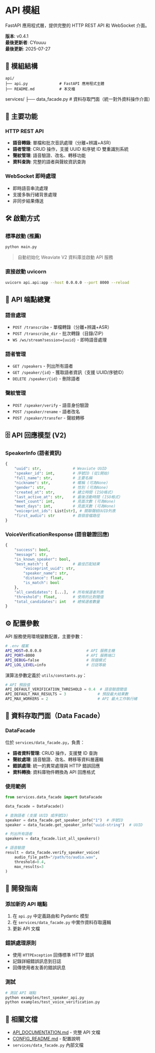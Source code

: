 # API 模組

FastAPI 應用程式層，提供完整的 HTTP REST API 和 WebSocket 介面。

**版本**: v0.4.1  
**最後更新者**: CYouuu  
**最後更新**: 2025-07-27

## 📁 模組結構

```
api/
├── api.py              # FastAPI 應用程式主體
├── README.md           # 本文檔
```
services/
├── data_facade.py      # 資料存取門面（統一對外資料操作介面）

## 🚀 主要功能

### HTTP REST API
- **語音轉錄**: 單檔和批次音訊處理（分離+辨識+ASR）
- **語者管理**: CRUD 操作，支援 UUID 和序號 ID 雙重識別系統
- **聲紋管理**: 語音驗證、改名、轉移功能
- **資料查詢**: 完整的語者與聲紋資訊查詢

### WebSocket 即時處理  
- 即時語音串流處理
- 支援多執行緒背景處理
- 非同步結果傳送

## 🛠 啟動方式

### 標準啟動 (推薦)
```bash
python main.py
```
> 自動初始化 Weaviate V2 資料庫並啟動 API 服務

### 直接啟動 uvicorn
```bash
uvicorn api.api:app --host 0.0.0.0 --port 8000 --reload
```

## 📡 API 端點總覽

### 語音處理
- `POST /transcribe` - 單檔轉錄（分離+辨識+ASR）
- `POST /transcribe_dir` - 批次轉錄（目錄/ZIP）
- `WS /ws/stream?session={uuid}` - 即時語音處理

### 語者管理  
- `GET /speakers` - 列出所有語者
- `GET /speaker/{id}` - 獲取語者資訊（支援 UUID/序號ID）
- `DELETE /speaker/{id}` - 刪除語者

### 聲紋管理
- `POST /speaker/verify` - 語音身份驗證
- `POST /speaker/rename` - 語者改名  
- `POST /speaker/transfer` - 聲紋轉移

## 🗄️ API 回應模型 (V2)

### SpeakerInfo (語者資訊)
```python
{
    "uuid": str,              # Weaviate UUID
    "speaker_id": int,        # 序號ID (從1開始)
    "full_name": str,         # 主要名稱
    "nickname": str,          # 暱稱 (可為None)
    "gender": str,            # 性別 (可為None)  
    "created_at": str,        # 建立時間 (ISO格式)
    "last_active_at": str,    # 最後活動時間 (ISO格式)
    "meet_count": int,        # 見面次數 (可為None)
    "meet_days": int,         # 見面天數 (可為None)
    "voiceprint_ids": List[str], # 關聯聲紋UUID列表
    "first_audio": str        # 首個音檔路徑
}
```

### VoiceVerificationResponse (語音驗證回應)
```python
{
    "success": bool,
    "message": str,
    "is_known_speaker": bool,
    "best_match": {           # 最佳匹配結果
        "voiceprint_uuid": str,
        "speaker_name": str,
        "distance": float,
        "is_match": bool
    },
    "all_candidates": [...],  # 所有候選者列表
    "threshold": float,       # 使用的比對閾值
    "total_candidates": int   # 總候選者數量
}
```

## ⚙️ 配置參數

API 服務使用環境變數配置，主要參數：

```bash
# .env 檔案
API_HOST=0.0.0.0                    # API 服務主機
API_PORT=8000                       # API 服務端口  
API_DEBUG=false                     # 除錯模式
API_LOG_LEVEL=info                  # 日誌等級
```

演算法參數定義於 `utils/constants.py`：

```python
# API 預設值
API_DEFAULT_VERIFICATION_THRESHOLD = 0.4  # 語音驗證閾值
API_DEFAULT_MAX_RESULTS = 3              # 預設最大結果數
API_MAX_WORKERS = 2                      # API 最大工作執行緒
```

## 🔧 資料存取門面（Data Facade）

### DataFacade
位於 `services/data_facade.py`，負責：

- **語者資料管理**: CRUD 操作，支援雙 ID 查詢
- **聲紋處理**: 語音驗證、改名、轉移等資料層邏輯
- **錯誤處理**: 統一的異常處理與 HTTP 錯誤回應
- **資料轉換**: 資料庫物件轉換為 API 回應格式

### 使用範例
```python
from services.data_facade import DataFacade

data_facade = DataFacade()

# 查詢語者 (支援 UUID 或序號ID)
speaker = data_facade.get_speaker_info("1")  # 序號ID
speaker = data_facade.get_speaker_info("uuid-string")  # UUID

# 列出所有語者
speakers = data_facade.list_all_speakers()

# 語音驗證
result = data_facade.verify_speaker_voice(
    audio_file_path="/path/to/audio.wav",
    threshold=0.4,
    max_results=3
)
```

## 📝 開發指南

### 添加新的 API 端點
1. 在 `api.py` 中定義路由和 Pydantic 模型
2. 在 `services/data_facade.py` 中實作資料存取邏輯
3. 更新 API 文檔

### 錯誤處理原則
- 使用 `HTTPException` 回傳標準 HTTP 錯誤
- 記錄詳細錯誤訊息到日誌
- 回傳使用者友善的錯誤訊息

### 測試
```bash
# 測試 API 端點
python examples/test_speaker_api.py
python examples/test_voice_verification.py
```

## 🔗 相關文檔

- [API_DOCUMENTATION.md](../API_DOCUMENTATION.md) - 完整 API 文檔
- [CONFIG_README.md](../CONFIG_README.md) - 配置說明
- `services/data_facade.py` 內部文檔
